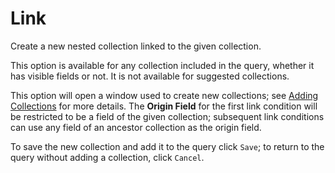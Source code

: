 # Link

Create a new nested collection linked to the given collection.

This option is available for any collection included in the query, whether it has visible fields or not. It is not available for suggested collections.

This option will open a window used to create new collections; see [Adding Collections](../DataQuery-Details.md#adding-collections) for more details. The **Origin Field** for the first link condition will be restricted to be a field of the given collection; subsequent link conditions can use any field of an ancestor collection as the origin field.

To save the new collection and add it to the query click `Save`; to return to the query without adding a collection, click `Cancel`.